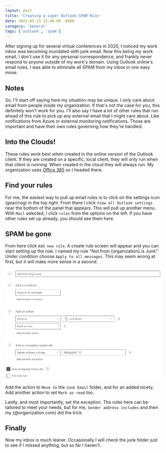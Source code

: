 ```yaml
---
layout: post
title: 'Creating a super Outlook SPAM Rule'
date: 2021-03-23 22:40:00 -0500
category: 'General'
tags: ['outlook', 'spam']
---
```


After signing up for several virtual conferences in 2020, I noticed my work inbox was becoming inundated with junk email. Now this being my work email, I don't use it for any personal correspondence, and frankly never respond to anyone outside of my work's domain. Using Outlook online's email rules, I was able to eliminate all SPAM from my inbox in one easy move.

<!--more-->

## Notes

So, I'll start off saying here my situation may be unique. I only care about email from people inside my organization. If that's not the case for you, this definitely won't work for you. I'll also say I have a lot of other rules that run ahead of this rule to pick up any external email that I might care about. Like notifications from Azure or external monitoring notifications. Those are important and have their own rules governing how they're handled.

## Into the Clouds!

These rules work best when created in the online version of the Outlook client. If they are created on a specific, local client, they will only run when that client is running. When created in the _cloud_ they will always run. My organization uses [Office 365](https://outlook.office365.com/mail/inbox) so I headed there.

## Find your rules

For me, the easiest way to pull up email rules is to click on the settings icon (gear/cog) in the top right. From there I click `View all Outlook settings` near the bottom of the panel that appears. This will pull up another menu. With `Mail` selected, I click `rules` from the options on the left. If you have other rules set up already, you should see them here.

## SPAM be gone

From here click `Add new rule`. A create rule screen will appear and you can start setting up the rule. I named my rule "Not from {organization} is Junk". Under condition choose `Apply to all messages`. This may seem wrong at first, but it will make more sense in a second.

![Rules](/assets/img/outlook-spam-rules.png)

Add the action to `Move to` the `Junk Email` folder, and for an added nicety, Add another action to set `Mark as read` too.

Lastly, and most importantly, set the exception. The rules here can be tailored to meet your needs, but for me, `Sender address includes` and then my {@organization.com} did the trick.

## Finally

Now my inbox is much leaner. Occasionally I will check the junk folder just to see if I missed anything, but so far I haven't.
